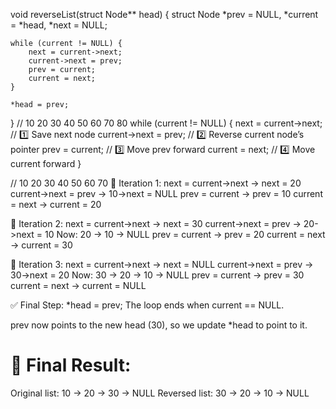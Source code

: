 void reverseList(struct Node** head) {
    struct Node *prev = NULL, *current = *head, *next = NULL;

    while (current != NULL) {
        next = current->next;
        current->next = prev;
        prev = current;
        current = next;
    }

    *head = prev;
}
// 10 20 30 40 50 60 70 80 
while (current != NULL) {
    next = current->next;        // 1️⃣ Save next node
    current->next = prev;        // 2️⃣ Reverse current node’s pointer
    prev = current;              // 3️⃣ Move prev forward
    current = next;              // 4️⃣ Move current forward
}


// 10 20 30 40 50 60 70
🔄 Iteration 1:
    next          = current->next → next = 20
    current->next = prev          → 10->next = NULL
    prev          = current       → prev = 10
    current       = next          → current = 20

🔄 Iteration 2:
    next = current->next → next = 30
    current->next = prev → 20->next = 10
    Now: 20 -> 10 -> NULL
    prev = current → prev = 20
    current = next → current = 30

🔄 Iteration 3:
    next = current->next → next = NULL
    current->next = prev → 30->next = 20
    Now: 30 -> 20 -> 10 -> NULL
    prev = current → prev = 30
    current = next → current = NULL

✅ Final Step:
    *head = prev;
    The loop ends when current == NULL.

prev now points to the new head (30), so we update *head to point to it.

🎯 Final Result:
===========================================
Original list:
10 → 20 → 30 → NULL
Reversed list:
30 → 20 → 10 → NULL

